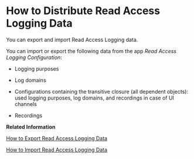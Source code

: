 <!-- loio96390dc5fd024a81ab7155abc0314969 -->

# How to Distribute Read Access Logging Data

You can export and import Read Access Logging data.



You can import or export the following data from the app *Read Access Logging Configuration*:

-   Logging purposes

-   Log domains

-   Configurations containing the transitive closure \(all dependent objects\): used logging purposes, log domains, and recordings in case of UI channels

-   Recordings


**Related Information**  


[How to Export Read Access Logging Data](How_to_Export_Read_Access_Logging_Data_944a0d4.md "")

[How to Import Read Access Logging Data](How_to_Import_Read_Access_Logging_Data_96f7501.md "")

